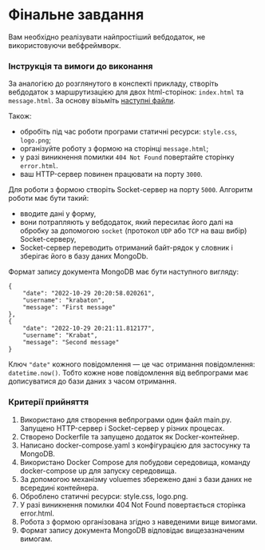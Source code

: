# Фінальне завдання

Вам необхідно реалізувати найпростіший вебдодаток, не використовуючи вебфреймворк.

### Інструкція та вимоги до виконання

За аналогією до розглянутого в конспекті прикладу, створіть вебдодаток з маршрутизацією для двох html-сторінок: `index.html` та `message.html`. За основу візьміть [наступні файли](https://drive.google.com/file/d/19JPeOCRcW8qG90xW4bCl7A2XvqSfmkpG/view?usp=sharing).

Також:
- обробіть під час роботи програми статичні ресурси: `style.css`, `logo.png`;
- організуйте роботу з формою на сторінці `message.html`;
- у разі виникнення помилки `404 Not Found` повертайте сторінку `error.html`.
- ваш HTTP-сервер повинен працювати на порту `3000`.

Для роботи з формою створіть Socket-сервер на порту `5000`. Алгоритм роботи має бути такий:
- вводите дані у форму,
- вони потрапляють у вебдодаток, який пересилає його далі на обробку за допомогою `socket` (протокол `UDP` або `TCP` на ваш вибір) Socket-серверу,
- Socket-сервер переводить отриманий байт-рядок у словник і зберігає його в базу даних MongoDb.

Формат запису документа MongoDB має бути наступного вигляду:
```
{  
	"date": "2022-10-29 20:20:58.020261",    
	"username": "krabaton",    
	"message": "First message"  
},  
{ 
	"date": "2022-10-29 20:21:11.812177",
    "username": "Krabat",    
	"message": "Second message"  
}
```

Ключ `"date"` кожного повідомлення — це час отримання повідомлення: `datetime.now()`. Тобто кожне нове повідомлення від вебпрограми має дописуватися до бази даних з часом отримання.

### Критерії прийняття

1. Використано для створення вебпрограми один файл main.py. Запущено HTTP-сервер і Socket-сервер у різних процесах.
2. Створено Dockerfile та запущено додаток як Docker-контейнер.
3. Написано docker-compose.yaml з конфігурацією для застосунку та MongoDB.
4. Використано Docker Compose для побудови середовища, команду docker-compose up для запуску середовища.
5. За допомогою механізму voluemes збережено дані з бази даних не всередині контейнера.
6. Оброблено статичні ресурси: style.css, logo.png.
7. У разі виникнення помилки 404 Not Found повертається сторінка error.html.
8. Робота з формою організована згідно з наведеними вище вимогами.
9. Формат запису документа MongoDB відповідає вищезазначеним вимогам.